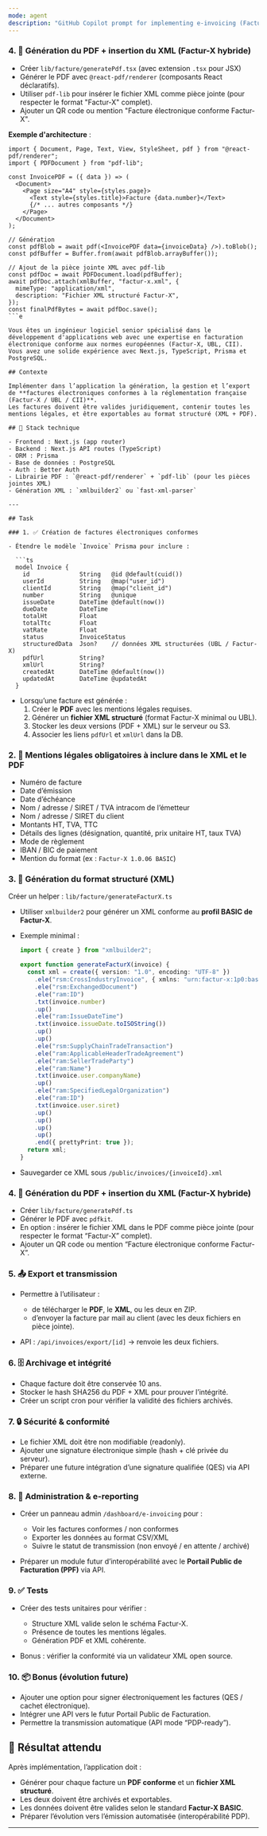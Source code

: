 ```yaml
---
mode: agent
description: "GitHub Copilot prompt for implementing e-invoicing (Factur-X / UBL) in France"
---
```


### 4. 🧾 Génération du PDF + insertion du XML (Factur-X hybride)

- Créer `lib/facture/generatePdf.tsx` (avec extension `.tsx` pour JSX)
- Générer le PDF avec `@react-pdf/renderer` (composants React déclaratifs).
- Utiliser `pdf-lib` pour insérer le fichier XML comme pièce jointe (pour respecter le format "Factur-X" complet).
- Ajouter un QR code ou mention "Facture électronique conforme Factur-X".

**Exemple d'architecture** :

````tsx
import { Document, Page, Text, View, StyleSheet, pdf } from "@react-pdf/renderer";
import { PDFDocument } from "pdf-lib";

const InvoicePDF = ({ data }) => (
  <Document>
    <Page size="A4" style={styles.page}>
      <Text style={styles.title}>Facture {data.number}</Text>
      {/* ... autres composants */}
    </Page>
  </Document>
);

// Génération
const pdfBlob = await pdf(<InvoicePDF data={invoiceData} />).toBlob();
const pdfBuffer = Buffer.from(await pdfBlob.arrayBuffer());

// Ajout de la pièce jointe XML avec pdf-lib
const pdfDoc = await PDFDocument.load(pdfBuffer);
await pdfDoc.attach(xmlBuffer, "factur-x.xml", {
  mimeType: "application/xml",
  description: "Fichier XML structuré Factur-X",
});
const finalPdfBytes = await pdfDoc.save();
```e

Vous êtes un ingénieur logiciel senior spécialisé dans le développement d'applications web avec une expertise en facturation électronique conforme aux normes européennes (Factur-X, UBL, CII). Vous avez une solide expérience avec Next.js, TypeScript, Prisma et PostgreSQL.

## Contexte

Implémenter dans l’application la génération, la gestion et l’export de **factures électroniques conformes à la réglementation française (Factur-X / UBL / CII)**.
Les factures doivent être valides juridiquement, contenir toutes les mentions légales, et être exportables au format structuré (XML + PDF).

## 🧱 Stack technique

- Frontend : Next.js (app router)
- Backend : Next.js API routes (TypeScript)
- ORM : Prisma
- Base de données : PostgreSQL
- Auth : Better Auth
- Librairie PDF : `@react-pdf/renderer` + `pdf-lib` (pour les pièces jointes XML)
- Génération XML : `xmlbuilder2` ou `fast-xml-parser`

---

## Task

### 1. ✅ Création de factures électroniques conformes

- Étendre le modèle `Invoice` Prisma pour inclure :

  ```ts
  model Invoice {
    id              String   @id @default(cuid())
    userId          String   @map("user_id")
    clientId        String   @map("client_id")
    number          String   @unique
    issueDate       DateTime @default(now())
    dueDate         DateTime
    totalHt         Float
    totalTtc        Float
    vatRate         Float
    status          InvoiceStatus
    structuredData  Json?    // données XML structurées (UBL / Factur-X)
    pdfUrl          String?
    xmlUrl          String?
    createdAt       DateTime @default(now())
    updatedAt       DateTime @updatedAt
  }
````

- Lorsqu’une facture est générée :
  1. Créer le **PDF** avec les mentions légales requises.
  2. Générer un **fichier XML structuré** (format Factur-X minimal ou UBL).
  3. Stocker les deux versions (PDF + XML) sur le serveur ou S3.
  4. Associer les liens `pdfUrl` et `xmlUrl` dans la DB.

### 2. 📜 Mentions légales obligatoires à inclure dans le XML et le PDF

- Numéro de facture
- Date d’émission
- Date d’échéance
- Nom / adresse / SIRET / TVA intracom de l’émetteur
- Nom / adresse / SIRET du client
- Montants HT, TVA, TTC
- Détails des lignes (désignation, quantité, prix unitaire HT, taux TVA)
- Mode de règlement
- IBAN / BIC de paiement
- Mention du format (ex : `Factur-X 1.0.06 BASIC`)

### 3. 🧩 Génération du format structuré (XML)

Créer un helper :
`lib/facture/generateFacturX.ts`

- Utiliser `xmlbuilder2` pour générer un XML conforme au **profil BASIC de Factur-X**.

- Exemple minimal :

  ```ts
  import { create } from "xmlbuilder2";

  export function generateFacturX(invoice) {
    const xml = create({ version: "1.0", encoding: "UTF-8" })
      .ele("rsm:CrossIndustryInvoice", { xmlns: "urn:factur-x:1p0:basic" })
      .ele("rsm:ExchangedDocument")
      .ele("ram:ID")
      .txt(invoice.number)
      .up()
      .ele("ram:IssueDateTime")
      .txt(invoice.issueDate.toISOString())
      .up()
      .up()
      .ele("rsm:SupplyChainTradeTransaction")
      .ele("ram:ApplicableHeaderTradeAgreement")
      .ele("ram:SellerTradeParty")
      .ele("ram:Name")
      .txt(invoice.user.companyName)
      .up()
      .ele("ram:SpecifiedLegalOrganization")
      .ele("ram:ID")
      .txt(invoice.user.siret)
      .up()
      .up()
      .up()
      .up()
      .end({ prettyPrint: true });
    return xml;
  }
  ```

- Sauvegarder ce XML sous `/public/invoices/{invoiceId}.xml`

### 4. 🧾 Génération du PDF + insertion du XML (Factur-X hybride)

- Créer `lib/facture/generatePdf.ts`
- Générer le PDF avec `pdfkit`.
- En option : insérer le fichier XML dans le PDF comme pièce jointe (pour respecter le format “Factur-X” complet).
- Ajouter un QR code ou mention “Facture électronique conforme Factur-X”.

### 5. 📤 Export et transmission

- Permettre à l’utilisateur :
  - de télécharger le **PDF**, le **XML**, ou les deux en ZIP.
  - d’envoyer la facture par mail au client (avec les deux fichiers en pièce jointe).

- API : `/api/invoices/export/[id]` → renvoie les deux fichiers.

### 6. 🗄️ Archivage et intégrité

- Chaque facture doit être conservée 10 ans.
- Stocker le hash SHA256 du PDF + XML pour prouver l’intégrité.
- Créer un script cron pour vérifier la validité des fichiers archivés.

### 7. 🔒 Sécurité & conformité

- Le fichier XML doit être non modifiable (readonly).
- Ajouter une signature électronique simple (hash + clé privée du serveur).
- Préparer une future intégration d’une signature qualifiée (QES) via API externe.

### 8. 🧠 Administration & e-reporting

- Créer un panneau admin `/dashboard/e-invoicing` pour :
  - Voir les factures conformes / non conformes
  - Exporter les données au format CSV/XML
  - Suivre le statut de transmission (non envoyé / en attente / archivé)

- Préparer un module futur d’interopérabilité avec le **Portail Public de Facturation (PPF)** via API.

### 9. ✅ Tests

- Créer des tests unitaires pour vérifier :
  - Structure XML valide selon le schéma Factur-X.
  - Présence de toutes les mentions légales.
  - Génération PDF et XML cohérente.

- Bonus : vérifier la conformité via un validateur XML open source.

### 10. 📦 Bonus (évolution future)

- Ajouter une option pour signer électroniquement les factures (QES / cachet électronique).
- Intégrer une API vers le futur Portail Public de Facturation.
- Permettre la transmission automatique (API mode “PDP-ready”).

## 🎁 Résultat attendu

Après implémentation, l’application doit :

- Générer pour chaque facture un **PDF conforme** et un **fichier XML structuré**.
- Les deux doivent être archivés et exportables.
- Les données doivent être valides selon le standard **Factur-X BASIC**.
- Préparer l’évolution vers l’émission automatisée (interopérabilité PDP).

---

```

```
